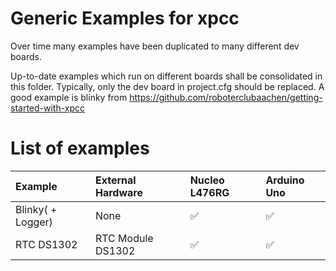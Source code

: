 # Generic Examples for xpcc

Over time many examples have been duplicated to many different dev boards.

Up-to-date examples which run on different boards shall be consolidated
in this folder. Typically, only the dev board in project.cfg should be
replaced. A good example is blinky from
https://github.com/roboterclubaachen/getting-started-with-xpcc

# List of examples

| Example            | External Hardware       | Nucleo L476RG    | Arduino Uno |
|:-------------------|:------------------------|:-----------------|:------------|
| Blinky( + Logger)  | None                    | &#9989;          | &#9989;     |
| RTC DS1302         | RTC Module DS1302       | &#9989;          | &#9989;     |
